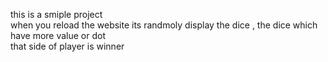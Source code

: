 this is a smiple project 
<br>
when you reload the website its randmoly display the dice , the dice which have more value or dot 
<br>
that side of player is winner